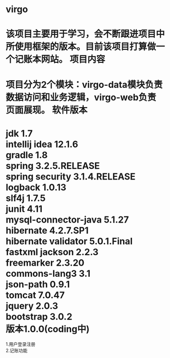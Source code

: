 virgo
=====
该项目主要用于学习，会不断跟进项目中所使用框架的版本。目前该项目打算做一个记账本网站。
项目内容
=====
项目分为2个模块：virgo-data模块负责数据访问和业务逻辑，virgo-web负责页面展现。
软件版本
=====
jdk 1.7<br/>
intellij idea 12.1.6<br/>
gradle 1.8<br/>
spring 3.2.5.RELEASE<br/>
spring security 3.1.4.RELEASE<br/>
logback 1.0.13<br/>
slf4j 1.7.5<br/>
junit 4.11<br/>
mysql-connector-java 5.1.27<br/>
hibernate 4.2.7.SP1<br/>
hibernate validator 5.0.1.Final<br/>
fastxml jackson 2.2.3<br/>
freemarker 2.3.20<br/>
commons-lang3 3.1<br/>
json-path 0.9.1<br/>
tomcat 7.0.47<br/>
jquery 2.0.3<br/>
bootstrap 3.0.2<br/>
版本1.0.0(coding中)
=====
1.用户登录注册<br/>
2.记账功能<br/>
